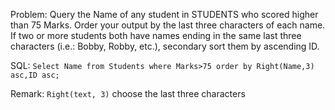 Problem: Query the Name of any student in STUDENTS who scored higher than 75 Marks. 
Order your output by the last three characters of each name. 
If two or more students both have names ending in the same last three characters (i.e.: Bobby, Robby, etc.), secondary sort them by ascending ID.


SQL: ``Select Name from Students where Marks>75 order by Right(Name,3) asc,ID asc;``



Remark: ``Right(text, 3)`` choose the last three characters 

